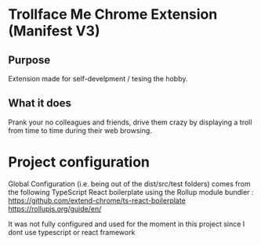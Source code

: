 # Trollface Me Chrome Extension (Manifest V3)

## Purpose

Extension made for self-develpment / tesing the hobby.

## What it does

Prank your no colleagues and friends, drive them crazy by displaying a troll from time to time during their web browsing.

# Project configuration

Global Configuration (i.e. being out of the dist/src/test folders) comes from the following TypeScript React boilerplate using the Rollup module bundler :
https://github.com/extend-chrome/ts-react-boilerplate
https://rollupjs.org/guide/en/

It was not fully configured and used for the moment in this project since I dont use typescript or react framework
